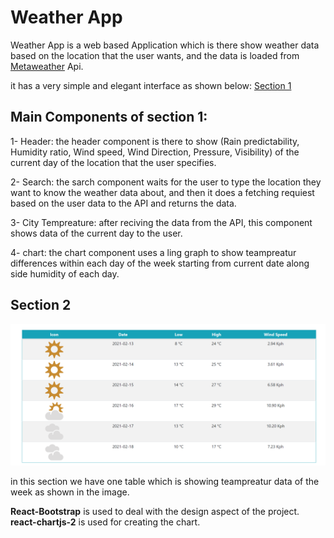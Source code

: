 # Weather App
Weather App is a web based Application which is there show weather data based on the location that the user wants, and the data is loaded from  [Metaweather](https://www.metaweather.com/api/)  Api. 

it has a very simple and elegant interface as shown below: 
[Section 1](./top-app.PNG) 


## Main Components of section 1:
1- Header: the header component is there to show (Rain predictability, Humidity ratio, Wind speed, Wind Direction, Pressure, Visibility) of the current day of the location that the user specifies. 

2- Search: the sarch component waits for the user to type the location they want to know the weather data about, and then it does a fetching requiest based on the user data to the API and returns the data. 

3- City Tempreature: after reciving the data from the API, this component shows data of the current day to the user. 

4- chart: the chart component uses a ling graph to show teampreatur differences within each day of the week starting from current date along side humidity of each day. 


## Section 2
![Section 2](./bottom-app.PNG) 

in this section we have one table which is showing teampreatur data of the week as shown in the image. 


**React-Bootstrap** is used to deal with the design aspect of the project. 
**react-chartjs-2** is used for creating the chart. 






